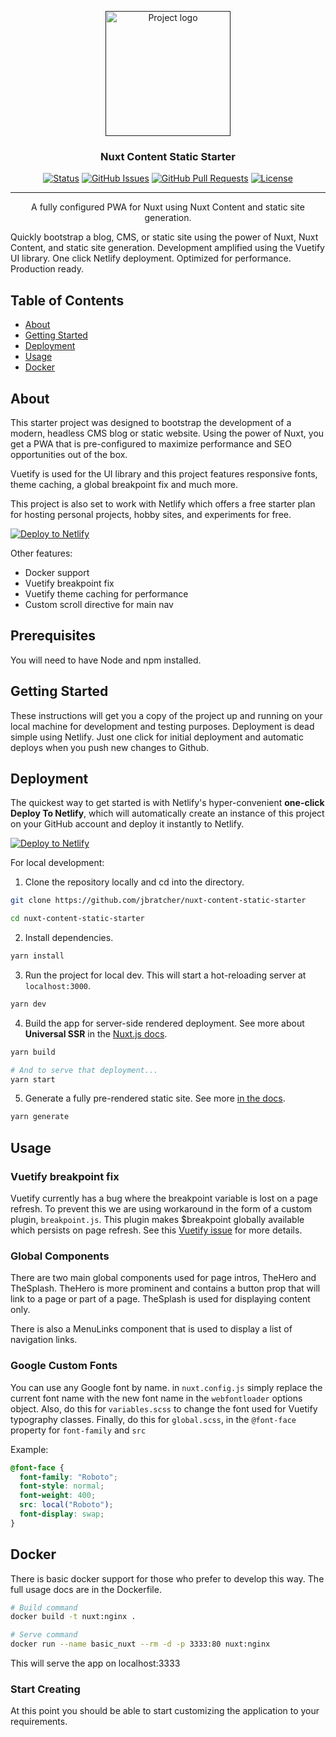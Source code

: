 <p align="center">
  <a href="" rel="noopener">
 <img width=200px height=200px src="https://i.imgur.com/iyqDOfi.png" alt="Project logo"></a>
</p>

<h3 align="center">Nuxt Content Static Starter</h3>

<div align="center">

[![Status](https://img.shields.io/badge/status-active-success.svg)]()
[![GitHub Issues](https://img.shields.io/github/issues/jbratcher/nuxt-content-static-starter.svg)](https://github.com/jbratcher/nuxt-content-static-starter/issues)
[![GitHub Pull Requests](https://img.shields.io/github/issues-pr/jbratcher/nuxt-content-static-starter.svg)](https://github.com/jbratcher/nuxt-content-static-starter/pulls)
[![License](https://img.shields.io/badge/license-MIT-blue.svg)](/LICENSE)

</div>

---

<p align="center">A fully configured PWA for Nuxt using Nuxt Content and static site generation.

Quickly bootstrap a blog, CMS, or static site using the power of Nuxt, Nuxt Content, and static site generation. Development amplified using the Vuetify UI library. One click Netlify deployment. Optimized for performance. Production ready.
<br>

</p>

## Table of Contents

- [About](#about)
- [Getting Started](#getting_started)
- [Deployment](#deployment)
- [Usage](#usage)
- [Docker](#docker)

## About <a name = "about"></a>

This starter project was designed to bootstrap the development of a modern, headless CMS blog or static website. Using the power of Nuxt, you get a PWA that is pre-configured to maximize performance and SEO opportunities out of the box.

Vuetify is used for the UI library and this project features responsive fonts, theme caching, a global breakpoint fix and much more.

This project is also set to work with Netlify which offers a free starter plan for hosting personal projects, hobby sites, and experiments for free.

[![Deploy to Netlify](https://www.netlify.com/img/deploy/button.svg)](https://app.netlify.com/start/deploy?repository=https://github.com/jbratcher/nuxt-content-static-starter)

Other features:

- Docker support
- Vuetify breakpoint fix
- Vuetify theme caching for performance
- Custom scroll directive for main nav

## Prerequisites

You will need to have Node and npm installed.

## Getting Started <a name = "getting_started"></a>

These instructions will get you a copy of the project up and running on your local machine for development and testing purposes. Deployment is dead simple using Netlify. Just one click for initial deployment and automatic deploys when you push new changes to Github.

## Deployment <a name = "deployment"></a>

The quickest way to get started is with Netlify's hyper-convenient **one-click Deploy To Netlify**, which will automatically create an instance of this project on your GitHub account and deploy it instantly to Netlify.

[![Deploy to Netlify](https://www.netlify.com/img/deploy/button.svg)](https://app.netlify.com/start/deploy?repository=https://github.com/jbratcher/nuxt-content-static-starter)

For local development:

1. Clone the repository locally and cd into the directory.

```bash
git clone https://github.com/jbratcher/nuxt-content-static-starter

cd nuxt-content-static-starter
```

2. Install dependencies.

```bash
yarn install
```

3. Run the project for local dev. This will start a hot-reloading server at `localhost:3000`.

```bash
yarn dev
```

4. Build the app for server-side rendered deployment. See more about **Universal SSR** in the [Nuxt.js docs](https://nuxtjs.org/guide#server-rendered-universal-ssr-).

```bash
yarn build

# And to serve that deployment...
yarn start
```

5. Generate a fully pre-rendered static site. See more [in the docs](https://nuxtjs.org/guide#static-generated-pre-rendering-).

```bash
yarn generate
```

## Usage <a name = "usage"></a>

### Vuetify breakpoint fix

Vuetify currently has a bug where the breakpoint variable is lost on a page refresh. To prevent this we are using workaround in the form of a custom plugin, `breakpoint.js`. This plugin makes \$breakpoint globally available which persists on page refresh. See this [Vuetify issue](https://github.com/vuetifyjs/vuetify/issues/3436) for more details.

### Global Components

There are two main global components used for page intros, TheHero and TheSplash. TheHero is more prominent and contains a button prop that will link to a page or part of a page. TheSplash is used for displaying content only.

There is also a MenuLinks component that is used to display a list of navigation links.

### Google Custom Fonts

You can use any Google font by name. in `nuxt.config.js` simply replace the current font name with the new font name in the `webfontloader` options object. Also, do this for `variables.scss` to change the font used for Vuetify typography classes. Finally, do this for `global.scss`, in the `@font-face` property for `font-family` and `src`

Example:

```css
@font-face {
  font-family: "Roboto";
  font-style: normal;
  font-weight: 400;
  src: local("Roboto");
  font-display: swap;
}
```

## Docker <a name = "docker"></a>

There is basic docker support for those who prefer to develop this way. The full usage docs are in the Dockerfile.

```bash
# Build command
docker build -t nuxt:nginx .

# Serve command
docker run --name basic_nuxt --rm -d -p 3333:80 nuxt:nginx
```

This will serve the app on localhost:3333

### Start Creating

At this point you should be able to start customizing the application to your requirements.
